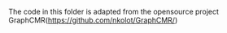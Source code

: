 The code in this folder is adapted from the opensource project GraphCMR(https://github.com/nkolot/GraphCMR/)